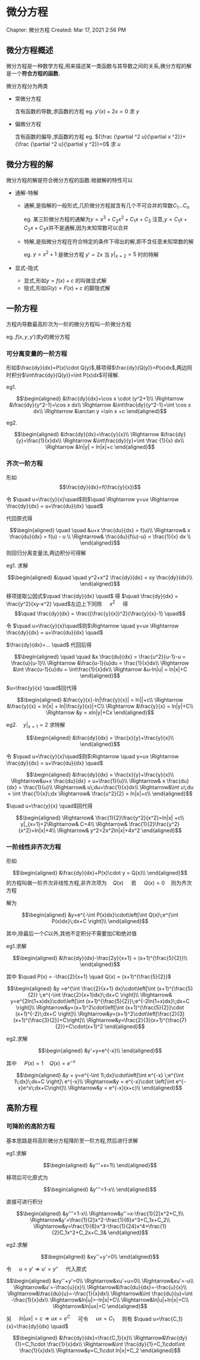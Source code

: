 # 微分方程

Chapter: 微分方程
Created: Mar 17, 2021 2:56 PM

## 微分方程概述

微分方程是一种数学方程,用来描述某一类函数与其导数之间的关系,微分方程的解是一个**符合方程的函数.**

微分方程分为两类

- 常微分方程

    含有函数的导数,求函数的方程 eg. $y'(x)+2x=0$ 求 $y$

- 偏微分方程

    含有函数的偏导,求函数的方程 eg. ${\frac {\partial ^2 u}{\partial x ^2}}+{\frac {\partial ^2 u}{\partial y ^2}}=0$ 求 $u$

## 微分方程的解

微分方程的解是符合微分方程的函数.根据解的特性可以

- 通解-特解
    - 通解,是指解的一般形式,几阶微分方程就含有几个不可合并的常数$C_1...C_n$

        eg. 某三阶微分方程的通解为$y=x^3+{C_2}x^2+C_1x+C_3$ 注意,$y=C_1x+C_2x+C_3x$并不是通解,因为未知常数可以合并

    - 特解,是指微分方程在符合特定的条件下得出的解,即不含任意未知常数的解

        eg. $y=x^2+1$ 是微分方程 $y'=2x$ 当 $y|_{x=2}=5$ 时的特解

- 显式-隐式
    - 显式,形如$y=f(x)+c$ 的叫做显式解
    - 隐式,形如$G(y)=F(x)+c$ 的脚隐式解

## 一阶方程

方程内导数最高阶次为一阶的微分方程叫一阶微分方程

eg. $f(x,y,y')$求$y$的微分方程

### 可分离变量的一阶方程

形如$\frac{dy}{dx}=P(x)\cdot Q(y)$,移项得$\frac{dy}{Q(y)}=P(x)dx$,两边同时积分$\int\frac{dy}{Q(y)}=\int P(x)dx$可得解.

eg1.

$$\begin{aligned}
&\frac{dy}{dx}=\cos x \cdot (y^2+1)\\
\Rightarrow &\frac{dy}{y^2-1}=\cos x dx\\
\Rightarrow &\int\frac{dy}{y^2-1}=\int \cos x dx\\
\Rightarrow &\arctan y =\sin x +c
\end{aligned}$$

eg2.

$$\begin{aligned}
&\frac{dy}{dx}=\frac{y}{x}\\
\Rightarrow &\frac{dy}{y}=\frac{1}{x}dx\\
\Rightarrow &\int\frac{dy}{y}=\int \frac {1}{x} dx\\
\Rightarrow &ln|y| = ln|x|+c
\end{aligned}$$

### 齐次一阶方程
形如
$$\frac{dy}{dx}=f(\frac{y}{x})$$

令 $\quad u=\frac{y}{x}\quad$则$\quad \Rightarrow y=ux \Rightarrow \frac{dy}{dx} = u+\frac{du}{dx} \quad$

代回原式得

$$\begin{aligned}
\quad \quad &u+x \frac{du}{dx} = f(u)\\
\Rightarrow& x \frac{du}{dx} = f(u) - u \\
\Rightarrow& \frac{du}{f(u)-u} = \frac{1}{x} dx \\
\end{aligned}$$
则回归分离变量法,两边积分可得解

eg1.
求解

$$\begin{aligned}
&\quad \quad y^2+x^2 \frac{dy}{dx} = xy \frac{dy}{dx}\\
\end{aligned}$$

移项提取公因式$\quad \frac{dy}{dx} \quad$ 得 $\quad \frac{dy}{dx} = \frac{y^2}{xy-x^2} \quad$左边上下同除 $\quad x^2 \quad$ 得 
$$\quad \frac{dy}{dx} = \frac{(\frac{y}{x})^2}{\frac{y}{x}-1} \quad$$

令 $\quad u=\frac{y}{x}\quad$则$\Rightarrow \quad y=ux \Rightarrow \frac{dy}{dx} = u+\frac{du}{dx} \quad$

$\frac{dy}{dx}=... \quad$ 代回后得

$$\begin{aligned}
\quad \quad &x \frac{du}{dx} = \frac{u^2}{u-1}-u = \frac{u}{u-1}\\
\Rightarrow &\frac{u-1}{u}du = \frac{1}{x}dx\\
\Rightarrow &\int \frac{u-1}{u}du = \int\frac{1}{x}dx\\
\Rightarrow &u-ln|u| = ln|x|+C
\end{aligned}$$

$u=\frac{y}{x} \quad$回代得

$$\begin{aligned}
&\frac{y}{x}-ln|\frac{y}{x}| = ln||+c\\
\Rightarrow &\frac{y}{x} = ln|x| + ln|\frac{y}{x}|+C\\
\Rightarrow &\frac{y}{x} = ln|y|+C\\
\Rightarrow &y = xln|y|+Cx
\end{aligned}$$

eg2.$\quad y|_{x=1}=2$ 求特解

$$\begin{aligned}
&\frac{dy}{dx} = \frac{x}{y}+\frac{y}{x}\\
\end{aligned}$$

令 $\quad u=\frac{y}{x}\quad$则$\Rightarrow \quad y=ux \Rightarrow \frac{dy}{dx} = u+\frac{du}{dx} \quad$

$$\begin{aligned}
&\frac{dy}{dx} = \frac{x}{y}+\frac{y}{x}\\
\Rightarrow&u+x \frac{du}{dx} = u+\frac{1}{u}\\
\Rightarrow& x \frac{du}{dx} = \frac{1}{u}\\
\Rightarrow& u\;du=\frac{1}{x}dx\\
\Rightarrow&\int u\;du = \int \frac{1}{x}\;dx
\Rightarrow& \frac{u^2}{2} = ln|x|+c\\
\end{aligned}$$

$\quad u=\frac{y}{x} \quad$回代得

$$\begin{aligned}
\Rightarrow& \frac{1}{2}\frac{y^2}{x^2}=ln|x| +c\\
y|_{x=1}=2\Rightarrow& C=4\\
\Rightarrow& \frac{1}{2}\frac{y^2}{x^2}=ln|x|+4\\
\Rightarrow& y^2=2x^2ln|x|+4x^2
\end{aligned}$$

### 一阶线性非齐次方程
形如

$$\begin{aligned}
&\frac{dy}{dx}+P(x)\cdot y = Q(x)\\
\end{aligned}$$
的方程叫做一阶齐次非线性方程,非齐次项为$\quad Q(x) \quad$ 若 $\quad Q(x)=0 \quad$则为齐次方程

解为

$$\begin{aligned}
&y=e^{-\int P(x)dx}\cdot\left[\int Q(x)\;e^{\int P(x)dx}\;dx+C \right]\\
\end{aligned}$$

其中,除最后一个$C$以外,其他不定积分不需要加$C$和绝对值

eg1.求解

$$\begin{aligned}
&\frac{dy}{dx}-\frac{2y}{x+1} = (x+1)^{\frac{5}{2}}\\
\end{aligned}$$

其中 $\quad P(x) = -\frac{2}{x+1} \quad Q(x) = (x+1)^{\frac{5}{2}}$

$$\begin{aligned}
&y =e^{\int \frac{2}{x+1} dx}\cdot\left[\int (x+1)^{\frac{5}{2}} \;e^{-\int \frac{2}{x+1}dx}\;dx+C \right]\\
\Rightarrow& y=e^{2ln(1+x)dx}\cdot\left[\int (x+1)^{\frac{5}{2}}\;e^{-2ln(1+x)dx}\;dx+C \right]\\
\Rightarrow&y=(x+1)^2\cdot\left[\int (x+1)^{\frac{5}{2}}\cdot (x+1)^{-2}\;dx+C \right]\\
\Rightarrow&y=(x+1)^2\cdot\left[\frac{2}{3}(x+1)^{\frac{3}{2}}+C\right]\\
\Rightarrow&y=\frac{2}{3}(x+1)^{\frac{7}{2}}+C\cdot(x+1)^2 
\end{aligned}$$

eg2.求解

$$\begin{aligned}
&y'+y=e^{-x}\\
\end{aligned}$$

其中 $\quad P(x)=1 \quad Q(x)=e^{-x}$

$$\begin{aligned}
&y = y=e^{-\int 1\;dx}\cdot\left[\int e^{-x} \;e^{\int 1\;dx}\;dx+C \right]\ e^{-x}\\
\Rightarrow&y = e^{-x}\cdot \left[\int e^{-x}e^x\;dx+C\right]\\
\Rightarrow&y = e^{-x}(x+c)\\
\end{aligned}$$

## 高阶方程


### 可降阶的高阶方程

基本思路是将高阶微分方程降阶至一阶方程,然后进行求解

eg1.求解

$$\begin{aligned}
&y'''+x=1\\
\end{aligned}$$

移项后可化原式为

$$\begin{aligned}
&y'''=1-x\\
\end{aligned}$$

直接可进行积分

$$\begin{aligned}
&y'''=1-x\\
\Rightarrow&y''=x-\frac{1}{2}x^2+C_1\\
\Rightarrow&y'=\frac{1}{2}x^2-\frac{1}{6}x^3+C_1x+C_2\\
\Rightarrow&y=\frac{1}{6}x^3-\frac{1}{24}x^4+\frac{1}{2}C_1x^2+C_2x+C_3&
\end{aligned}$$

eg2.求解

$$\begin{aligned}
&xy''+y'=0\\
\end{aligned}$$

令 $\quad u=y' \Rightarrow u'=y''  \quad$ 代入原式

$$\begin{aligned}
&xy''+y'=0\\
\Rightarrow&xu'+u=0\\
\Rightarrow&xu'=-u\\
\Rightarrow&u'=-\frac{u}{x}\\
\Rightarrow&\frac{du}{dx}=-\frac{u}{x}\\
\Rightarrow&\frac{du}{u}=-\frac{1}{x}dx\\
\Rightarrow&\int \frac{du}{u}=\int -\frac{1}{x}dx\\
\Rightarrow&ln|u|=-ln|x|+C\\
\Rightarrow&ln|u|+ln|x|=C\\ 
\Rightarrow&ln|ux|=C
\end{aligned}$$

另 $\quad ln|ux|=c \Rightarrow ux=e^C \quad$ 可令 $\quad ux=C_1 \quad$ 则有 $\quad u=\frac{C_1}{x}=\frac{dy}{dx} \quad$

$$\begin{aligned}
&\frac{dy}{dx}=\frac{C_1}{x}\\
\Rightarrow&\frac{dy}{1}=C_1\cdot \frac{1}{x}dx\\
\Rightarrow&\int \frac{dy}{1}=C_1\cdot\int \frac{1}{x}dx\\
\Rightarrow&y=C_1\cdot ln|x|+C_2
\end{aligned}$$


